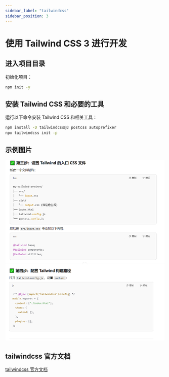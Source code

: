 ```yaml
---
sidebar_label: "tailwindcss"
sidebar_position: 3
---
```

# 使用 Tailwind CSS 3 进行开发

## 进入项目目录

初始化项目：

```bash
npm init -y
```

## 安装 Tailwind CSS 和必要的工具

运行以下命令安装 Tailwind CSS 和相关工具：

```bash
npm install -D tailwindcss@3 postcss autoprefixer
npx tailwindcss init -p
```

## 示例图片

![示例图片](../../src/image/t_image23.png)
![示例图片](../../src/image/t_image24.png)

## tailwindcss 官方文档

[tailwindcss 官方文档](https://tailwindcss.com/docs/installation?ref=devdocs)
